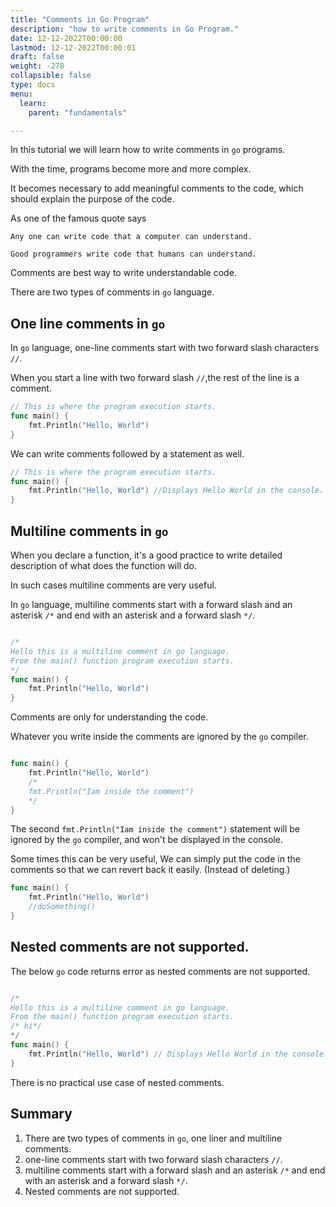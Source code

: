 ```yaml
---
title: "Comments in Go Program"
description: "how to write comments in Go Program."
date: 12-12-2022T00:00:00
lastmod: 12-12-2022T00:00:01
draft: false
weight: -278
collapsible: false
type: docs
menu:
  learn:
    parent: "fundamentals"

---
```


In this tutorial we will learn how to write comments in `go` programs.

With the time, programs become more and more complex. 

It becomes necessary to add meaningful comments to the code, which should explain the purpose of the code.

As one of the famous quote says 

```text
Any one can write code that a computer can understand. 

Good programmers write code that humans can understand.
```
Comments are best way to write understandable code.

There are two types of comments in `go` language. 

## One line comments in `go`

In `go` language, one-line comments start with two forward slash characters `//`.

When you start a line with two forward slash `//`,the rest of the line is a comment.

```go
// This is where the program execution starts.
func main() {
	fmt.Println("Hello, World")
}
```

We can write comments followed by a statement as well. 

```go
// This is where the program execution starts.
func main() {
	fmt.Println("Hello, World") //Displays Hello World in the console.
}
```

## Multiline comments in `go` 

When you declare a function, it's a good practice to write detailed description of what does the function will do. 

In such cases multiline comments are very useful. 

In `go` language, multiline comments start with a forward slash and an asterisk `/*` and end with an asterisk and a forward slash `*/`.

```go

/*
Hello this is a multiline comment in go language.
From the main() function program execution starts.
*/
func main() {
	fmt.Println("Hello, World")
}

```

Comments are only for understanding the code. 

Whatever you write inside the comments are ignored by the `go` compiler. 

```go

func main() {
	fmt.Println("Hello, World")
    /*
    fmt.Println("Iam inside the comment")
    */
}

```

The second `fmt.Println("Iam inside the comment")` statement will be ignored by the `go` compiler, and won't be displayed in the console.

Some times this can be very useful, We can simply put the code in the comments so that we can revert back it easily. (Instead of deleting.)

```go
func main() {
	fmt.Println("Hello, World")
    //doSomething()
}
```

## Nested comments are not supported. 

The below `go` code returns error as nested comments are not supported. 

```go

/*
Hello this is a multiline comment in go language.
From the main() function program execution starts.
/* hi*/
*/
func main() {
	fmt.Println("Hello, World") // Displays Hello World in the console.
}

```

There is no practical use case of nested comments. 

## Summary

1. There are two types of comments in `go`, one liner and multiline comments.
2. one-line comments start with two forward slash characters `//`.
3. multiline comments start with a forward slash and an asterisk `/*` and end with an asterisk and a forward slash `*/`.
4. Nested comments are not supported.

